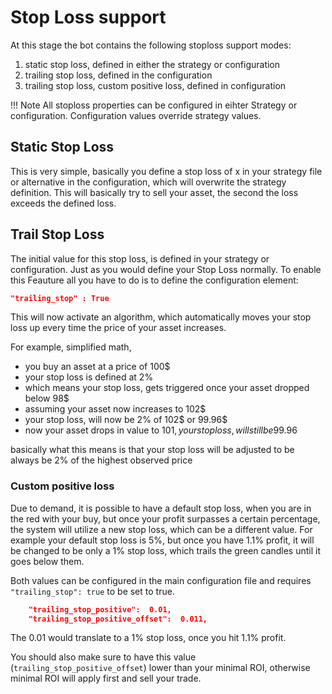 # Stop Loss support

At this stage the bot contains the following stoploss support modes:

1. static stop loss, defined in either the strategy or configuration
2. trailing stop loss, defined in the configuration
3. trailing stop loss, custom positive loss, defined in configuration

!!! Note
    All stoploss properties can be configured in eihter Strategy or configuration. Configuration values override strategy values.

## Static Stop Loss

This is very simple, basically you define a stop loss of x in your strategy file or alternative in the configuration, which
will overwrite the strategy definition. This will basically try to sell your asset, the second the loss exceeds the defined loss.

## Trail Stop Loss

The initial value for this stop loss, is defined in your strategy or configuration. Just as you would define your Stop Loss normally.
To enable this Feauture all you have to do is to define the configuration element:

``` json
"trailing_stop" : True
```

This will now activate an algorithm, which automatically moves your stop loss up every time the price of your asset increases.

For example, simplified math,

* you buy an asset at a price of 100$
* your stop loss is defined at 2%
* which means your stop loss, gets triggered once your asset dropped below 98$
* assuming your asset now increases to 102$
* your stop loss, will now be 2% of 102$ or 99.96$
* now your asset drops in value to 101$, your stop loss, will still be 99.96$

basically what this means is that your stop loss will be adjusted to be always be 2% of the highest observed price

### Custom positive loss

Due to demand, it is possible to have a default stop loss, when you are in the red with your buy, but once your profit surpasses a certain percentage,
the system will utilize a new stop loss, which can be a different value. For example your default stop loss is 5%, but once you have 1.1% profit,
it will be changed to be only a 1% stop loss, which trails the green candles until it goes below them.

Both values can be configured in the main configuration file and requires `"trailing_stop": true` to be set to true.

``` json
    "trailing_stop_positive":  0.01,
    "trailing_stop_positive_offset":  0.011,
```

The 0.01 would translate to a 1% stop loss, once you hit 1.1% profit.

You should also make sure to have this value (`trailing_stop_positive_offset`) lower than your minimal ROI, otherwise minimal ROI will apply first and sell your trade.
